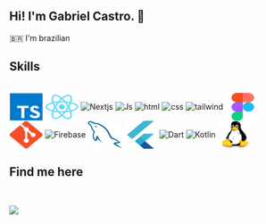 ## Hi! I'm Gabriel Castro. 👋

:brazil: I'm brazilian

  
## Skills 

<div style="display: inline_block"><br/>
  <img align="center" alt="Ts" height="50" width="60" src="https://raw.githubusercontent.com/devicons/devicon/master/icons/typescript/typescript-plain.svg">
  <img align="center" alt="React" height="50" width="60" src="https://raw.githubusercontent.com/devicons/devicon/master/icons/react/react-original.svg">
  <img align="center" alt="Nextjs" height="50" width="60" src="https://cdn.jsdelivr.net/gh/devicons/devicon@latest/icons/nextjs/nextjs-original.svg">
  <img align="center" alt="Js" height="50" width="60" src="https://cdn.jsdelivr.net/gh/devicons/devicon@latest/icons/javascript/javascript-original.svg">
  <img align="center" alt="html" height="50" width="60" src="https://cdn.jsdelivr.net/gh/devicons/devicon@latest/icons/html5/html5-original-wordmark.svg">
  <img align="center" alt="css" height="50" width="60" src="https://cdn.jsdelivr.net/gh/devicons/devicon@latest/icons/css3/css3-original-wordmark.svg">
  <img align="center" alt="tailwind" height="50" width="60" src="https://cdn.jsdelivr.net/gh/devicons/devicon@latest/icons/tailwindcss/tailwindcss-original.svg">
  <img align="center" alt="Figma" height="50" width="60" src="https://raw.githubusercontent.com/devicons/devicon/master/icons/figma/figma-original.svg">
  <img align="center" alt="Git" height="50" width="60" src="https://raw.githubusercontent.com/devicons/devicon/master/icons/git/git-original.svg">
   <img align="center" alt="Firebase" height="50" width="60" src="https://cdn.jsdelivr.net/gh/devicons/devicon@latest/icons/firebase/firebase-original.svg">
  <img align="center" alt="MySQL" height="50" width="60" src="https://raw.githubusercontent.com/devicons/devicon/master/icons/mysql/mysql-original.svg">
  <img align="center" alt="Flutter" height="50" width="60" src="https://raw.githubusercontent.com/devicons/devicon/master/icons/flutter/flutter-original.svg">
  <img align="center" alt="Dart" height="60" width="70" src="https://cdn.jsdelivr.net/gh/devicons/devicon/icons/dart/dart-original.svg">
  <img align="center" alt="Kotlin" height="50" width="60" src="https://cdn.jsdelivr.net/gh/devicons/devicon@latest/icons/kotlin/kotlin-original.svg">
<!--   <img align="center" alt="Android" height="50" width="60" src="https://cdn.jsdelivr.net/gh/devicons/devicon@latest/icons/android/android-original.svg"> -->
<!--   <img align="center" alt="Android Studio" height="50" width="60" src="https://cdn.jsdelivr.net/gh/devicons/devicon@latest/icons/androidstudio/androidstudio-original.svg">
  <img align="center" alt="Jetpack Compose" height="50" width="60" src="https://cdn.jsdelivr.net/gh/devicons/devicon@latest/icons/jetpackcompose/jetpackcompose-original.svg"> -->
 
  <img align="center" alt="Linux" height="50" width="60" src="https://raw.githubusercontent.com/devicons/devicon/master/icons/linux/linux-original.svg">
</div>

## Find me here

<div style="display: inline_block"><br/>
  
  <a href="https://www.linkedin.com/in/gabrielsouzacastro/" target="_blank"><img src="https://img.shields.io/badge/-LinkedIn-%230077B5?style=for-the-badge&logo=linkedin&logoColor=white" target="_blank" /></a>
  
</div>
